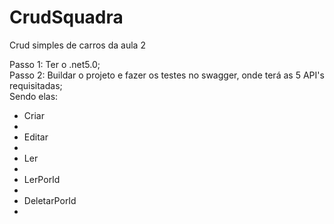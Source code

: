 # CrudSquadra
 Crud simples de carros da aula 2

Passo 1: Ter o .net5.0;<br>
Passo 2: Buildar o projeto e fazer os testes no swagger, onde terá as 5 API's requisitadas;<br>
Sendo elas: <br>
<ul>
  <li>Criar<li/>
  <li>Editar<li/>
  <li>Ler<li/>
  <li>LerPorId<li/>
  <li>DeletarPorId<li/>
<ul/>

